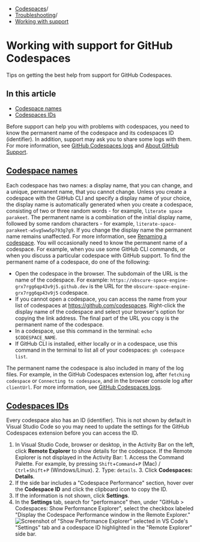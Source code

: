   * [Codespaces](https://docs.github.com/en/codespaces "Codespaces")/
  * [Troubleshooting](https://docs.github.com/en/codespaces/troubleshooting "Troubleshooting")/
  * [Working with support](https://docs.github.com/en/codespaces/troubleshooting/working-with-support-for-github-codespaces "Working with support")


# Working with support for GitHub Codespaces
Tips on getting the best help from support for GitHub Codespaces.
## In this article
  * [Codespace names](https://docs.github.com/en/codespaces/troubleshooting/working-with-support-for-github-codespaces#codespace-names)
  * [Codespaces IDs](https://docs.github.com/en/codespaces/troubleshooting/working-with-support-for-github-codespaces#codespaces-ids)


Before support can help you with problems with codespaces, you need to know the permanent name of the codespace and its codespaces ID (identifier). In addition, support may ask you to share some logs with them. For more information, see [GitHub Codespaces logs](https://docs.github.com/en/codespaces/troubleshooting/github-codespaces-logs) and [About GitHub Support](https://docs.github.com/en/support/learning-about-github-support/about-github-support).
## [Codespace names](https://docs.github.com/en/codespaces/troubleshooting/working-with-support-for-github-codespaces#codespace-names)
Each codespace has two names: a display name, that you can change, and a unique, permanent name, that you cannot change. Unless you create a codespace with the GitHub CLI and specify a display name of your choice, the display name is automatically generated when you create a codespace, consisting of two or three random words - for example, `literate space parakeet`. The permanent name is a combination of the initial display name, followed by some random characters - for example, `literate-space-parakeet-w5vg5ww5p793g7g9`. If you change the display name the permanent name remains unaffected. For more information, see [Renaming a codespace](https://docs.github.com/en/codespaces/customizing-your-codespace/renaming-a-codespace).
You will occasionally need to know the permanent name of a codespace. For example, when you use some GitHub CLI commands, or when you discuss a particular codespace with GitHub support.
To find the permanent name of a codespace, do one of the following:
  * Open the codespace in the browser. The subdomain of the URL is the name of the codespace. For example: `https://obscure-space-engine-grx7rgg6qp43v9j5.github.dev` is the URL for the `obscure-space-engine-grx7rgg6qp43v9j5` codespace.
  * If you cannot open a codespace, you can access the name from your list of codespaces at <https://github.com/codespaces>. Right-click the display name of the codespace and select your browser's option for copying the link address. The final part of the URL you copy is the permanent name of the codespace.
  * In a codespace, use this command in the terminal: `echo $CODESPACE_NAME`.
  * If GitHub CLI is installed, either locally or in a codespace, use this command in the terminal to list all of your codespaces: `gh codespace list`.


The permanent name the codespace is also included in many of the log files. For example, in the GitHub Codespaces extension log, after `fetching codespace` or `Connecting to codespace`, and in the browser console log after `clientUrl`. For more information, see [GitHub Codespaces logs](https://docs.github.com/en/codespaces/troubleshooting/github-codespaces-logs).
## [Codespaces IDs](https://docs.github.com/en/codespaces/troubleshooting/working-with-support-for-github-codespaces#codespaces-ids)
Every codespace also has an ID (identifier). This is not shown by default in Visual Studio Code so you may need to update the settings for the GitHub Codespaces extension before you can access the ID.
  1. In Visual Studio Code, browser or desktop, in the Activity Bar on the left, click **Remote Explorer** to show details for the codespace.
If the Remote Explorer is not displayed in the Activity Bar:
    1. Access the Command Palette. For example, by pressing `Shift`+`Command`+`P` (Mac) / `Ctrl`+`Shift`+`P` (Windows/Linux).
    2. Type: `details`.
    3. Click **Codespaces: Details**.
  2. If the side bar includes a "Codespace Performance" section, hover over the **Codespace ID** and click the clipboard icon to copy the ID.
  3. If the information is not shown, click **Settings**.
  4. In the **Settings** tab, search for "performance" then, under "GitHub > Codespaces: Show Performance Explorer", select the checkbox labeled "Display the Codespace Performance window in the Remote Explorer."
![Screenshot of "Show Performance Explorer" selected in VS Code's "Settings" tab and a codespace ID highlighted in the "Remote Explorer" side bar.](https://docs.github.com/assets/cb-185598/images/help/codespaces/find-codespace-id.png)


